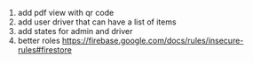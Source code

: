 1. add pdf view with qr code
2. add user driver that can have a list of items
3. add states for admin and driver
4. better roles https://firebase.google.com/docs/rules/insecure-rules#firestore
 


